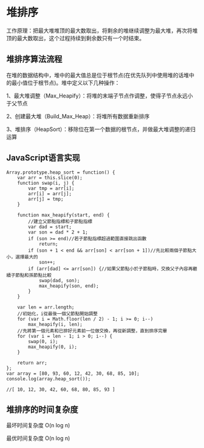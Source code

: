 # 堆排序

工作原理：把最大堆堆顶的最大数取出，将剩余的堆继续调整为最大堆，再次将堆顶的最大数取出，这个过程持续到剩余数只有一个时结束。



## 堆排序算法流程

在堆的数据结构中，堆中的最大值总是位于根节点(在优先队列中使用堆的话堆中的最小值位于根节点)。堆中定义以下几种操作：

1、最大堆调整（Max_Heapify）：将堆的末端子节点作调整，使得子节点永远小于父节点

2、创建最大堆（Build_Max_Heap）：将堆所有数据重新排序

3、堆排序（HeapSort）：移除位在第一个数据的根节点，并做最大堆调整的递归运算



## JavaScript语言实现

	Array.prototype.heap_sort = function() {
		var arr = this.slice(0);
		function swap(i, j) {
			var tmp = arr[i];
			arr[i] = arr[j];
			arr[j] = tmp;
		}
	
		function max_heapify(start, end) {
			//建立父節點指標和子節點指標
			var dad = start;
			var son = dad * 2 + 1;
			if (son >= end)//若子節點指標超過範圍直接跳出函數
				return;
			if (son + 1 < end && arr[son] < arr[son + 1])//先比較兩個子節點大小，選擇最大的
				son++;
			if (arr[dad] <= arr[son]) {//如果父節點小於子節點時，交換父子內容再繼續子節點和孫節點比較
				swap(dad, son);
				max_heapify(son, end);
			}
		}
	
		var len = arr.length;
		//初始化，i從最後一個父節點開始調整
		for (var i = Math.floor(len / 2) - 1; i >= 0; i--)
			max_heapify(i, len);
		//先將第一個元素和已排好元素前一位做交換，再從新調整，直到排序完畢
		for (var i = len - 1; i > 0; i--) {
			swap(0, i);
			max_heapify(0, i);
		}
	
		return arr;
	};
	var array = [80, 93, 60, 12, 42, 30, 68, 85, 10];
	console.log(array.heap_sort());
	
	//[ 10, 12, 30, 42, 60, 68, 80, 85, 93 ]

## 堆排序的时间复杂度

最坏时间复杂度	 O(n log n)

最优时间复杂度	 O(n log n)
